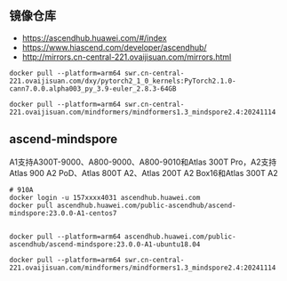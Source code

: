 

## 镜像仓库
- https://ascendhub.huawei.com/#/index
- https://www.hiascend.com/developer/ascendhub/
- http://mirrors.cn-central-221.ovaijisuan.com/mirrors.html





```
docker pull --platform=arm64 swr.cn-central-221.ovaijisuan.com/dxy/pytorch2_1_0_kernels:PyTorch2.1.0-cann7.0.0.alpha003_py_3.9-euler_2.8.3-64GB
```


```
docker pull --platform=arm64 swr.cn-central-221.ovaijisuan.com/mindformers/mindformers1.3_mindspore2.4:20241114
```



## ascend-mindspore

A1支持A300T-9000、A800-9000、A800-9010和Atlas 300T Pro，A2支持Atlas 900 A2 PoD、Atlas 800T A2、Atlas 200T A2 Box16和Atlas 300T A2



```
# 910A
docker login -u 157xxxx4031 ascendhub.huawei.com
docker pull ascendhub.huawei.com/public-ascendhub/ascend-mindspore:23.0.0-A1-centos7


docker pull --platform=arm64 ascendhub.huawei.com/public-ascendhub/ascend-mindspore:23.0.0-A1-ubuntu18.04

```


```
docker pull --platform=arm64 swr.cn-central-221.ovaijisuan.com/mindformers/mindformers1.3_mindspore2.4:20241114
```










